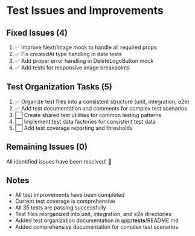 # Test Issues and Improvements

## Fixed Issues (4)

1. ✅ Improve Next/Image mock to handle all required props
2. ✅ Fix createdAt type handling in date tests
3. ✅ Add proper error handling in DeleteLogoButton mock
4. ✅ Add tests for responsive image breakpoints

## Test Organization Tasks (5)

1. ✅ Organize test files into a consistent structure (unit, integration, e2e)
2. ✅ Add test documentation and comments for complex test scenarios
3. ⬜ Create shared test utilities for common testing patterns
4. ⬜ Implement test data factories for consistent test data
5. ⬜ Add test coverage reporting and thresholds

## Remaining Issues (0)

All identified issues have been resolved! 🎉

## Notes

- All test improvements have been completed
- Current test coverage is comprehensive
- All 35 tests are passing successfully
- Test files reorganized into unit, integration, and e2e directories
- Added test organization documentation in app/**tests**/README.md
- Added comprehensive documentation for complex test scenarios
